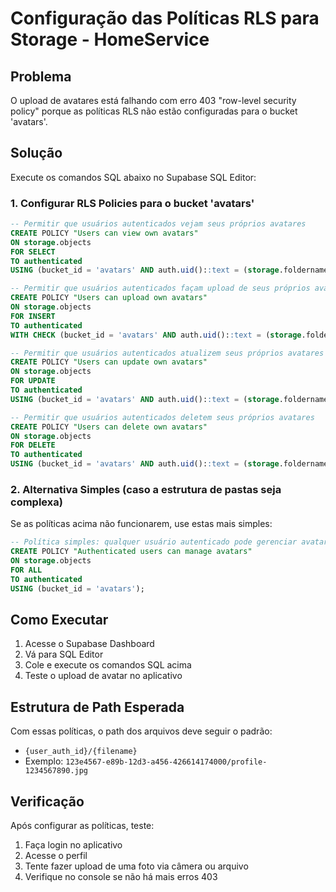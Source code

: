 # Configuração das Políticas RLS para Storage - HomeService

## Problema

O upload de avatares está falhando com erro 403 "row-level security policy" porque as políticas RLS não estão configuradas para o bucket 'avatars'.

## Solução

Execute os comandos SQL abaixo no Supabase SQL Editor:

### 1. Configurar RLS Policies para o bucket 'avatars'

```sql
-- Permitir que usuários autenticados vejam seus próprios avatares
CREATE POLICY "Users can view own avatars"
ON storage.objects
FOR SELECT
TO authenticated
USING (bucket_id = 'avatars' AND auth.uid()::text = (storage.foldername(name))[1]);

-- Permitir que usuários autenticados façam upload de seus próprios avatares
CREATE POLICY "Users can upload own avatars"
ON storage.objects
FOR INSERT
TO authenticated
WITH CHECK (bucket_id = 'avatars' AND auth.uid()::text = (storage.foldername(name))[1]);

-- Permitir que usuários autenticados atualizem seus próprios avatares
CREATE POLICY "Users can update own avatars"
ON storage.objects
FOR UPDATE
TO authenticated
USING (bucket_id = 'avatars' AND auth.uid()::text = (storage.foldername(name))[1]);

-- Permitir que usuários autenticados deletem seus próprios avatares
CREATE POLICY "Users can delete own avatars"
ON storage.objects
FOR DELETE
TO authenticated
USING (bucket_id = 'avatars' AND auth.uid()::text = (storage.foldername(name))[1]);
```

### 2. Alternativa Simples (caso a estrutura de pastas seja complexa)

Se as políticas acima não funcionarem, use estas mais simples:

```sql
-- Política simples: qualquer usuário autenticado pode gerenciar avatares
CREATE POLICY "Authenticated users can manage avatars"
ON storage.objects
FOR ALL
TO authenticated
USING (bucket_id = 'avatars');
```

## Como Executar

1. Acesse o Supabase Dashboard
2. Vá para SQL Editor
3. Cole e execute os comandos SQL acima
4. Teste o upload de avatar no aplicativo

## Estrutura de Path Esperada

Com essas políticas, o path dos arquivos deve seguir o padrão:

- `{user_auth_id}/{filename}`
- Exemplo: `123e4567-e89b-12d3-a456-426614174000/profile-1234567890.jpg`

## Verificação

Após configurar as políticas, teste:

1. Faça login no aplicativo
2. Acesse o perfil
3. Tente fazer upload de uma foto via câmera ou arquivo
4. Verifique no console se não há mais erros 403
